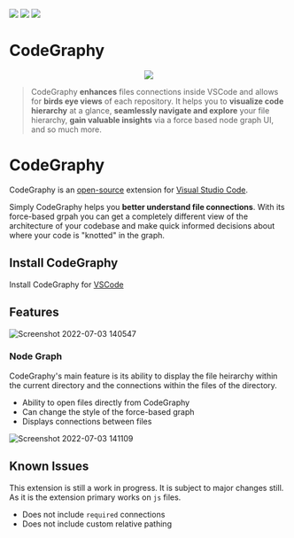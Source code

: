 [![](https://vsmarketplacebadge.apphb.com/version-short/codegraphy.codegraphy.svg)](https://marketplace.visualstudio.com/items?itemName=codegraphy.codegraphy)
[![](https://vsmarketplacebadge.apphb.com/downloads-short/codegraphy.codegraphy.svg)](https://marketplace.visualstudio.com/items?itemName=codegraphy.codegraphy)
[![](https://vsmarketplacebadge.apphb.com/rating-short/codegraphy.codegraphy.svg)](https://marketplace.visualstudio.com/items?itemName=codegraphy.codegraphy)

# CodeGraphy
<p align="center">
  <img src="https://user-images.githubusercontent.com/26047842/177056994-e6be0cd0-6e18-40c1-a254-ae847c62ffaf.png" />
</p>

> CodeGraphy **enhances** files connections inside VSCode and allows for **birds eye views** of each repository. It helps you to **visualize code hierarchy** at a glance, **seamlessly navigate and explore** your file hierarchy, **gain valuable insights** via a force based node graph UI, and so much more.

# CodeGraphy

CodeGraphy is an [open-source](https://github.com/joesobo/CodeGraphy 'Open CodeGraphy on GitHub') extension for [Visual Studio Code](https://code.visualstudio.com).

Simply CodeGraphy helps you **better understand file connections**. With its force-based grpah you can get a completely different view of the architecture of your codebase and make quick informed decisions about where your code is "knotted" in the graph.

## Install CodeGraphy

Install CodeGraphy for [VSCode](https://marketplace.visualstudio.com/items?itemName=codegraphy.codegraphy)

## Features

![Screenshot 2022-07-03 140547](https://user-images.githubusercontent.com/26047842/177057264-0f6bce29-35a6-4249-ac25-b9578340a1d0.png)

### Node Graph

CodeGraphy's main feature is its ability to display the file heirarchy within the current directory and the connections within the files of the directory. 

- Ability to open files directly from CodeGraphy
- Can change the style of the force-based graph
- Displays connections between files

![Screenshot 2022-07-03 141109](https://user-images.githubusercontent.com/26047842/177057378-00c6e1b5-e104-4eaa-97ef-09993cb29579.png)

## Known Issues

This extension is still a work in progress. It is subject to major changes still. As it is the extension primary works on `js` files.

- Does not include `required` connections 
- Does not include custom relative pathing
